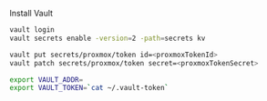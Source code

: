 Install Vault

```bash
vault login
vault secrets enable -version=2 -path=secrets kv
```

```bash
vault put secrets/proxmox/token id=<proxmoxTokenId>
vault patch secrets/proxmox/token secret=<proxmoxTokenSecret>
```

```bash
export VAULT_ADDR=
export VAULT_TOKEN=`cat ~/.vault-token`
```
